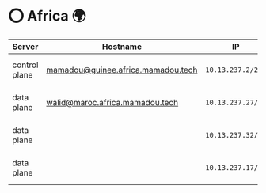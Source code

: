# :o: Africa :earth_africa:

| Server           | Hostname                             |  IP               | Specs                 |
|------------------|--------------------------------------|-------------------|-----------------------|
| control plane    | mamadou@guinee.africa.mamadou.tech      | `10.13.237.2/24` | 64GB Ram,      16cpus |
| data plane       | walid@maroc.africa.mamadou.tech     | `10.13.237.27/24` | 64GB Ram,      16cpus |
| data plane       |      | `10.13.237.32/24` | 64GB Ram,       8cpus |
| data plane       |       | `10.13.237.17/24` | 64GB Ram,      16cpus |
